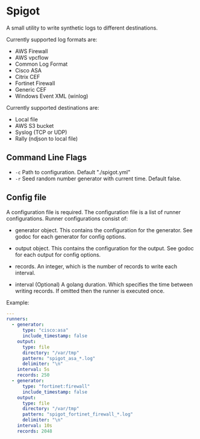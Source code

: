 # Spigot

A small utility to write synthetic logs to different destinations.

Currently supported log formats are:

- AWS Firewall
- AWS vpcflow
- Common Log Format
- Cisco ASA
- Citrix CEF
- Fortinet Firewall
- Generic CEF
- Windows Event XML (winlog)

Currently supported destinations are:

- Local file
- AWS S3 bucket
- Syslog (TCP or UDP)
- Rally (ndjson to local file)

## Command Line Flags

- `-c` Path to configuration.  Default "./spigot.yml"
- `-r` Seed random number generator with current time.  Default false.


## Config file

A configuration file is required.  The configuration file is a list of
runner configurations.  Runner configurations consist of:

- generator object.  This contains the configuration for the
  generator.  See godoc for each generator for config options.

- output object.  This contains the configuration for the output.  See
  godoc for each output for config options.

- records.  An integer, which is the number of records to write each
  interval.

- interval (Optional)  A golang duration.  Which specifies the time
  between writing records.  If omitted then the runner is executed
  once.
  
Example:

```yaml
---
runners:
  - generator:
      type: "cisco:asa"
      include_timestamp: false
    output:
      type: file
      directory: "/var/tmp"
      pattern: "spigot_asa_*.log"
      delimiter: "\n"
    interval: 5s
    records: 250
  - generator:
      type: "fortinet:firewall"
      include_timestamp: false
    output:
      type: file
      directory: "/var/tmp"
      pattern: "spigot_fortinet_firewall_*.log"
      delimiter: "\n"
    interval: 10s
    records: 2048
```

